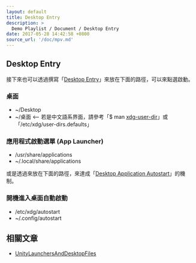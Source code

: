 ```yaml
---
layout: default
title: Desktop Entry
description: >
  Demo Playlist / Document / Desktop Entry
date: 2017-05-28 14:42:58 +0800
source_url: '/doc/mpv.md'
---
```


## Desktop Entry

接下來也可以透過撰寫「[Desktop Entry](https://www.freedesktop.org/wiki/Specifications/desktop-entry-spec/)」來放在下面的路徑，可以來點選啟動。

### 桌面

* ~/Desktop
* ~/桌面 <-- 若是中文語系界面，請參考「$ man [xdg-user-dir](http://manpages.ubuntu.com/manpages/xenial/en/man1/xdg-user-dir.1.html)」或「/etc/xdg/user-dirs.defaults」

### 應用程式啟動選單 (App Launcher)

* /usr/share/applications
* ~/.local/share/applications

或是透過來放在下面的路徑，來達成「[Desktop Application Autostart](https://www.freedesktop.org/wiki/Specifications/autostart-spec/)」的機制。

### 開機進入桌面自動啟動

* /etc/xdg/autostart
* ~/.config/autostart


## 相關文章

* [UnityLaunchersAndDesktopFiles](https://help.ubuntu.com/community/UnityLaunchersAndDesktopFiles)
